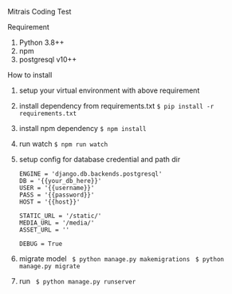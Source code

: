 Mitrais Coding Test

Requirement

1. Python 3.8++
2. npm
3. postgresql v10++

How to install

1. setup your virtual environment with above requirement
2. install dependency from requirements.txt
	```$ pip install -r requirements.txt```
3. install npm dependency
	```$ npm install```
4. run watch
	```$ npm run watch```
5. setup config for database credential and path dir
	```
	ENGINE = 'django.db.backends.postgresql'
	DB = '{{your_db_here}}'
	USER = '{{username}}'
	PASS = '{{password}}'
	HOST = '{{host}}'

	STATIC_URL = '/static/'
	MEDIA_URL = '/media/'
	ASSET_URL = ''

	DEBUG = True
	```
6. migrate model
	``` $ python manage.py makemigrations```
	``` $ python manage.py migrate```

7. run
	``` $ python manage.py runserver```
